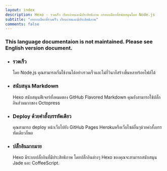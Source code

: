 ```yaml
---
layout: index
description: Hexo - รวดเร็ว เรียบง่ายและมีประสิทธิภาพ กรอบบล็อกที่สนับสนุนโดย Node.js
subtitle: "กรอบบล็อกที่รวดเร็ว เรียบง่ายและมีประสิทธิภาพ"
comments: false
---
```


<div class="intro-warning">
  <h3>This language documentaion is not maintained. Please see English version document.</h3>
</div>

<ul id="intro-feature-list">
  <li class="intro-feature-wrap">
    <div class="intro-feature">
      <div class="intro-feature-icon">
        <i class="fa fa-bolt"></i>
      </div>
      <h3 class="intro-feature-title">รวดเร็ว</h3>
      <p class="intro-feature-desc">โดย Node.js คุณสามารถเริ่มใช้งานได้อย่างรวดเร็วและไม่กี่วินาก็สร้างขึ้นหลายร้อยไฟล์ได้</p>
    </div>
  </li>
  <li class="intro-feature-wrap">
    <div class="intro-feature">
      <div class="intro-feature-icon">
        <i class="fa fa-pencil"></i>
      </div>
      <h3 class="intro-feature-title">สนับสนุน Markdown</h3>
      <p class="intro-feature-desc">Hexo สนับสนุนฟีเจอร์ทั้งหมดของ GitHub Flavored Markdown คุณยังสามารถใช้ปลั๊กอินส่วมมากของ Octopress</p>
    </div></li><li class="intro-feature-wrap">
    <div class="intro-feature">
      <div class="intro-feature-icon">
        <i class="fa fa-cloud-upload"></i>
      </div>
      <h3 class="intro-feature-title">Deploy ด้วยคำสั้งบรรทัดเดียว</h3>
        <p class="intro-feature-desc">คุณสามารถ deploy หน้าเว็บไปยัง GitHub Pages Herokuหรือเว็บไซต์อื่นๆด้วยคำสั้งบรรทัดเดียวก็พอ</p>
      </div></li><li class="intro-feature-wrap">
    <div class="intro-feature">
      <div class="intro-feature-icon">
        <i class="fa fa-cog"></i>
      </div>
      <h3 class="intro-feature-title">ปลั๊กอินมากมาย</h3>
      <p class="intro-feature-desc">Hexo มีระบบปลั๊กอินที่มีประสิทธิภาพ โดยปลั๊กอินต่างๆ Hexo ของคุณจะสามารถสนับสนุน Jade และ CoffeeScript.</p>
    </div>
  </li>
</ul>
